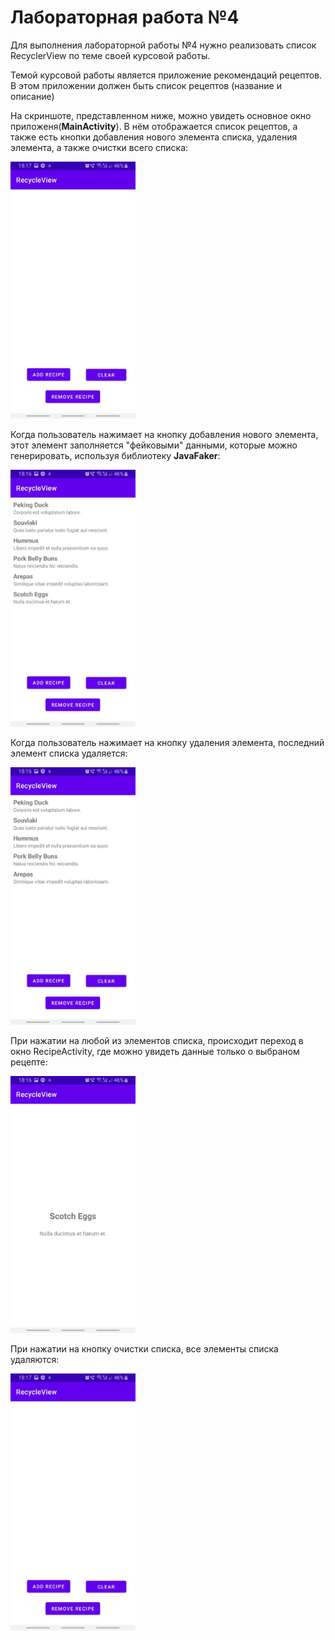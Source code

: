 <h1>Лабораторная работа №4</h1>
<p>Для выполнения лабораторной работы №4 нужно реализовать список RecyclerView по теме своей курсовой работы.</p>
<p>Темой курсовой работы является приложение рекомендаций рецептов. В этом приложении должен быть список рецептов (название и описание)</p>
<p>На скриншоте, представленном ниже, можно увидеть основное окно приложеня(<b>MainActivity</b>). В нём отображается список рецептов, а также есть кнопки добавления нового элемента списка, удаления элемента, а также очистки всего списка:</p>
<img src="https://github.com/Broccaloid/android-labs/blob/master/Lab_4/img/clear_screen.jpg" width="200">
<p>Когда пользователь нажимает на кнопку добавления нового элемента, этот элемент заполняется "фейковыми" данными, которые можно генерировать, используя библиотеку <b>JavaFaker</b>:</p>
<img src="https://github.com/Broccaloid/android-labs/blob/master/Lab_4/img/add_screen.jpg" width="200">
<p>Когда пользователь нажимает на кнопку удаления элемента, последний элемент списка удаляется:</p>
<img src="https://github.com/Broccaloid/android-labs/blob/master/Lab_4/img/remove_screen.jpg" width="200">
<p>При нажатии на любой из элементов списка, происходит переход в окно RecipeActivity, где можно увидеть данные только о выбраном рецепте:</p>
<img src="https://github.com/Broccaloid/android-labs/blob/master/Lab_4/img/show_screen.jpg" width="200">
<p>При нажатии на кнопку очистки списка, все элементы списка удаляются:</p>
<img src="https://github.com/Broccaloid/android-labs/blob/master/Lab_4/img/clear_screen.jpg" width="200">
